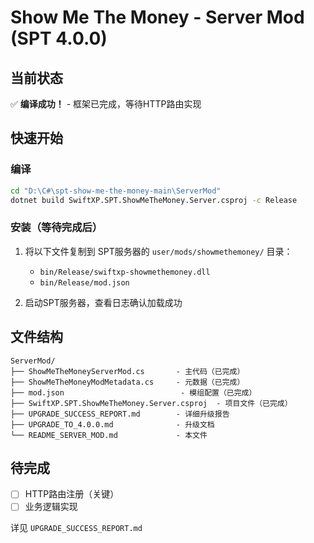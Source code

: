 # Show Me The Money - Server Mod (SPT 4.0.0)

## 当前状态

✅ **编译成功！** - 框架已完成，等待HTTP路由实现

## 快速开始

### 编译

```bash
cd "D:\C#\spt-show-me-the-money-main\ServerMod"
dotnet build SwiftXP.SPT.ShowMeTheMoney.Server.csproj -c Release
```

### 安装（等待完成后）

1. 将以下文件复制到 SPT服务器的 `user/mods/showmethemoney/` 目录：
   - `bin/Release/swiftxp-showmethemoney.dll`
   - `bin/Release/mod.json`

2. 启动SPT服务器，查看日志确认加载成功

## 文件结构

```
ServerMod/
├── ShowMeTheMoneyServerMod.cs       - 主代码（已完成）
├── ShowMeTheMoneyModMetadata.cs     - 元数据（已完成）
├── mod.json                          - 模组配置（已完成）
├── SwiftXP.SPT.ShowMeTheMoney.Server.csproj  - 项目文件（已完成）
├── UPGRADE_SUCCESS_REPORT.md        - 详细升级报告
├── UPGRADE_TO_4.0.0.md              - 升级文档
└── README_SERVER_MOD.md             - 本文件
```

## 待完成

- [ ] HTTP路由注册（关键）
- [ ] 业务逻辑实现

详见 `UPGRADE_SUCCESS_REPORT.md`
